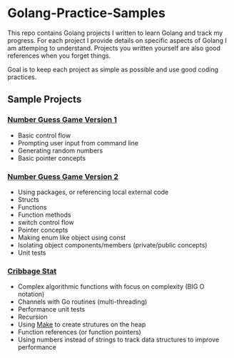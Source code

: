 # Golang-Practice-Samples

This repo contains Golang projects I written to learn Golang and track my progress. For each project I provide details on specific aspects of Golang I am attemping to understand. Projects you written yourself are also good references when you forget things.

Goal is to keep each project as simple as possible and use good coding practices.

## Sample Projects

### [Number Guess Game Version 1](Number-Guess/Version1)

* Basic control flow
* Prompting user input from command line
* Generating random numbers
* Basic pointer concepts

### [Number Guess Game Version 2](Number-Guess/Version2)

* Using packages, or referencing local external code
* Structs
* Functions
* Function methods
* switch control flow
* Pointer concepts
* Making enum like object using const
* Isolating object components/members (private/public concepts)
* Unit tests

### [Cribbage Stat](Cribbage-Stat)

* Complex algorithmic functions with focus on complexity (BIG O notation)
* Channels with Go routines (multi-threading)
* Performance unit tests
* Recursion
* Using [Make](https://pkg.go.dev/builtin#make) to create strutures on the heap
* Function references (or function pointers)
* Using numbers instead of strings to track data structures to improve performance